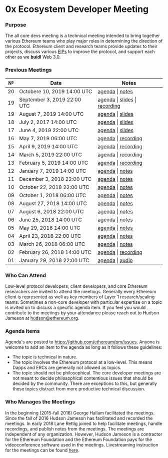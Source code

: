 # 0x Ecosystem Developer Meeting
### Purpose
The all core devs meeting is a technical meeting intended to bring together various Ethereum teams who play major roles in determining the direction of the protocol. Ethereum client and research teams provide updates to their projects, discuss various [EIPs](https://eips.ethereum.org/) to improve the protocol, and support each other as we **buidl** Web 3.0.

### Previous Meetings

 №  | Date                             | Notes          |
--- | -------------------------------- | -------------- |
 20 | Octobere 10, 2019 14:00 UTC | [agenda](https://github.com/0xProject/pm/issues/21) \| [notes](https://github.com/ethereum/pm/blob/master/All%20Core%20Devs%20Meetings/Meeting%2066.md) | 
 19 | September 3, 2019 22:00 UTC | [agenda](https://github.com/0xProject/pm/issues/20) \| [slides](https://link.0x.org/2019-09_DevMtg) \| [recording](https://youtu.be/h0BH0ovIbwo) |
 19 | August 7, 2019 14:00 UTC | [agenda](https://github.com/0xProject/pm/issues/19) \| [slides](https://link.0x.org/2019-08_DevMtg) | [recording](https://youtu.be/isbzlNG-CGI) |
 18 | July 2, 2017 14:00 UTC | [agenda](https://github.com/0xProject/pm/issues/18) \| [slides](https://link.0x.org/2019-07-02_DevMtg) | [recording](https://youtu.be/ZUEGhjhbb2Q) |
 17 | June 4, 2019 22:00 UTC | [agenda](https://github.com/0xProject/pm/issues/17) \| [slides](https://link.0x.org/2019-06-04_DevMtg) | [recording](https://youtu.be/I-rfcpeSiXg) |
 16 | May 7, 2019 06:00 UTC | [agenda](https://github.com/0xProject/pm/issues/16) \| [recording](https://youtu.be/GpnzfZ9Ss70) |
 15 | April 9, 2019 14:00 UTC | [agenda](https://github.com/0xProject/pm/issues/15) \| [recording](https://youtu.be/ZpaJmis43fc) |
 14 | March 5, 2019 22:00 UTC | [agenda](https://github.com/0xProject/pm/issues/14) \| [recording](https://youtu.be/5wTvAdZNxRA) |
 13 | February 5, 2019 14:00 UTC | [agenda](https://github.com/0xProject/pm/issues/13) \| [recording](https://youtu.be/yYRigm-IiYA) |
 12 | January 7, 2019 14:00 UTC | [agenda](https://github.com/0xProject/pm/issues/12) \| [notes](https://github.com/ethereum/pm/blob/master/All%20Core%20Devs%20Meetings/Meeting%2069.md) | [recording](https://www.youtube.com/watch?v=yO0WdT-J64w) |
 11 | December 3, 2018 22:00 UTC | [agenda](https://github.com/0xProject/pm/issues/11) \| [notes](https://github.com/ethereum/pm/blob/master/All%20Core%20Devs%20Meetings/Meeting%2068.md) | [recording](https://www.youtube.com/watch?v=08eaI8JjSbw) |
 10 | October 22, 2018 22:00 UTC | [agenda](https://github.com/0xProject/pm/issues/10) \| [notes](https://github.com/ethereum/pm/blob/master/All%20Core%20Devs%20Meetings/Meeting%2068.md) | [recording](https://www.youtube.com/watch?v=08eaI8JjSbw) |
 09 | October 1, 2018 06:00 UTC | [agenda](https://github.com/0xProject/pm/issues/9) \| [notes](https://github.com/ethereum/pm/blob/master/All%20Core%20Devs%20Meetings/Meeting%2067.md) | [recording](https://www.youtube.com/watch?v=fJd_xYnYrUU) |
 08 | August 27, 2018 14:00 UTC | [agenda](https://github.com/0xProject/pm/issues/8) \| [notes](https://github.com/ethereum/pm/blob/master/All%20Core%20Devs%20Meetings/Meeting%2066.md) | [recording](https://www.youtube.com/watch?v=DzmfR2P9kFk) |
 07 | August 6, 2018 22:00 UTC | [agenda](https://github.com/0xProject/pm/issues/7) \| [notes](https://github.com/ethereum/pm/blob/master/All%20Core%20Devs%20Meetings/Meeting%2065.md) | [recording](https://www.youtube.com/watch?v=41kiRf1E-jI) |
 06 | June 25, 2018 14:00 UTC | [agenda](https://github.com/0xProject/pm/issues/6) \| [notes](https://github.com/ethereum/pm/blob/master/All%20Core%20Devs%20Meetings/Meeting%2070.md) | [recording](https://www.youtube.com/watch?v=6m0So81_j2Q) |
 05 | May 29, 2018 14:00 UTC | [agenda](https://github.com/0xProject/pm/issues/5) \| [notes](https://github.com/ethereum/pm/blob/master/All%20Core%20Devs%20Meetings/Meeting%2069.md) | [recording](https://www.youtube.com/watch?v=yO0WdT-J64w) |
 04 | April 23, 2018 22:00 UTC | [agenda](https://github.com/0xProject/pm/issues/4) \| [notes](https://github.com/ethereum/pm/blob/master/All%20Core%20Devs%20Meetings/Meeting%2068.md) | [recording](https://www.youtube.com/watch?v=08eaI8JjSbw) |
 03 | March 26, 2018 06:00 UTC | [agenda](https://github.com/0xProject/pm/issues/3) \| [notes](https://github.com/ethereum/pm/blob/master/All%20Core%20Devs%20Meetings/Meeting%2067.md) | [recording](https://www.youtube.com/watch?v=fJd_xYnYrUU) |
 02 | February 26, 2018 14:00 UTC | [agenda](https://github.com/0xProject/pm/issues/2) \| [recording](https://drive.google.com/file/d/1V-l0ouY9nnCHa1vF7Q7g3w_RiwNnu49C/view) |
 01 | January 29, 2018 22:00 UTC | [agenda](https://github.com/0xProject/pm/issues/1) \| [audio](https://drive.google.com/file/d/1Y_q6ko_j-ntHZ_pZhK67VXgnlLLxlvLK/view) |


### Who Can Attend
Low-level protocol developers, client developers, and core Ethereum researchers are invited to attend the meetings. Generally every Ethereum client is represented as well as key members of Layer 1 research/scaling teams. Sometimes a non-core developer with particular expertise on a topic is invited on to discuss a specific agenda item. If you feel you would contribute to the meetings by your attendance please reach out to Hudson Jameson at hudson@ethereum.org.

### Agenda Items
Agenda's are posted to https://github.com/ethereum/pm/issues. Anyone is welcome to add an item to the agenda as long as it follows these guidelines:
- The topic is technical in nature.
- The topic involves the Ethereum protocol at a low-level. This means Dapps and ERCs are generally not allowed as topics.
- The topic should not be philosophical. The core developer meetings are not meant to decide philosophical contentious issues that should be decided by the community. There are exceptions to this, but generally these topics distract from more productive technical discussion.

### Who Manages the Meetings
In the beginning (2015-fall 2016) George Hallam facilitated the meetings. Since the fall of 2016 Hudson Jameson has facilitated and recorded the meetings. In early 2018 Lane Rettig joined to help facilitate meetings, handle recordings, and publish notes from the meetings.
The meetings are independent of any organization. However, Hudson Jameson is a contractor for the Ethereum Foundation and the Ethereum Foundation pays for the videoconference software used in the meetings. Livestreaming instruction for the meetings can be found [here](https://docs.google.com/document/d/1dF_Drs56ErV6wJgFmbzpdN-cINshKCsB61D92NS2JDg/edit).
